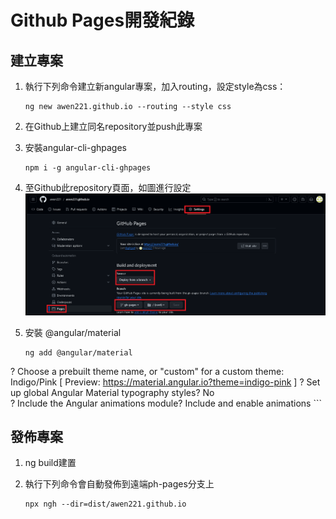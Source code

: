 # Github Pages開發紀錄
## 建立專案
1.  執行下列命令建立新angular專案，加入routing，設定style為css：
    ```
    ng new awen221.github.io --routing --style css
    ```

1.  在Github上建立同名repository並push此專案

1.  安裝angular-cli-ghpages
    ```
    npm i -g angular-cli-ghpages
    ```

1.  至Github此repository頁面，如圖進行設定
    ![Alt text](/development-record.resource/pages%20setting.png)

1.  安裝 @angular/material
    ```
    ng add @angular/material

? Choose a prebuilt theme name, or "custom" for a custom theme: Indigo/Pink        [ Preview: https://material.angular.io?theme=indigo-pink ]
? Set up global Angular Material typography styles? No   
? Include the Angular animations module? Include and enable animations
    ```
    
## 發佈專案
1.  ng build建置

1.  執行下列命令會自動發佈到遠端ph-pages分支上
    ```
    npx ngh --dir=dist/awen221.github.io
    ```

